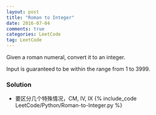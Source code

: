 ```yaml
---
layout: post
title: "Roman to Integer"
date: 2016-07-04
comments: true
categories: LeetCode
tag: LeetCode
---
```


Given a roman numeral, convert it to an integer.

Input is guaranteed to be within the range from 1 to 3999.

<!--more-->
### Solution
* 要区分几个特殊情况，CM, IV, IX
{% include_code LeetCode/Python/Roman-to-Integer.py %}

